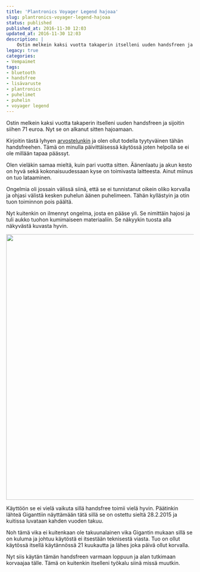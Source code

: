 ```yaml
---
title: 'Plantronics Voyager Legend hajoaa'
slug: plantronics-voyager-legend-hajoaa
status: published
published_at: 2016-11-30 12:03
updated_at: 2016-11-30 12:03
description: |
    Ostin melkein kaksi vuotta takaperin itselleni uuden handsfreen ja sijoitin siihen 71 euroa. Nyt se on alkanut sitten hajoamaan.
legacy: true
categories:
- Vempaimet
tags:
- bluetooth
- handsfree
- lisävaruste
- plantronics
- puhelimet
- puhelin
- voyager legend
---
```


<p>Ostin melkein kaksi vuotta takaperin itselleni uuden handsfreen ja sijoitin siihen 71 euroa. Nyt se on alkanut sitten hajoamaan.</p>
<p>Kirjoitin tästä lyhyen <a href="https://markokaartinen.net/plantronics-voyager-legend-bluetooth-handsfree/">arvostelunkin</a> ja olen ollut todella tyytyväinen tähän handsfreehen. Tämä on minulla päivittäisessä käytössä joten helpolla se ei ole millään tapaa päässyt.</p>
<p>Olen vieläkin samaa mieltä, kuin pari vuotta sitten. Äänenlaatu ja akun kesto on hyvä sekä kokonaisuudessaan kyse on toimivasta laitteesta. Ainut miinus on tuo lataaminen.</p>
<p>Ongelmia oli jossain välissä siinä, että se ei tunnistanut oikein oliko korvalla ja ohjasi välistä kesken puhelun äänen puhelimeen. Tähän kyllästyin ja otin tuon toiminnon pois päältä.</p>
<p>Nyt kuitenkin on ilmennyt ongelma, josta en pääse yli. Se nimittäin hajosi ja tuli aukko tuohon kumimaiseen materiaaliin. Se näkyykin tuosta alla näkyvästä kuvasta hyvin.</p>
<p><a href="https://cdn.markokaartinen.net/uploads/2016/11/2016-11-30-08.02.50-1.jpg"><img loading="lazy" decoding="async" class="alignnone size-medium wp-image-6594" src="https://cdn.markokaartinen.net/uploads/2016/11/2016-11-30-08.02.50-1-1000x714.jpg" alt="" width="1000" height="714" srcset="https://cdn.markokaartinen.net/uploads/2016/11/2016-11-30-08.02.50-1-1000x714.jpg 1000w, https://cdn.markokaartinen.net/uploads/2016/11/2016-11-30-08.02.50-1-600x429.jpg 600w, https://cdn.markokaartinen.net/uploads/2016/11/2016-11-30-08.02.50-1-1600x1143.jpg 1600w, https://cdn.markokaartinen.net/uploads/2016/11/2016-11-30-08.02.50-1-700x500.jpg 700w" sizes="(max-width: 1000px) 100vw, 1000px" /></a></p>
<p>Käyttöön se ei vielä vaikuta sillä handsfree toimii vielä hyvin. Päätinkin lähteä Giganttiin näyttämään tätä sillä se on ostettu sieltä 28.2.2015 ja kuitissa luvataan kahden vuoden takuu.</p>
<p>Noh tämä vika ei kuitenkaan ole takuunalainen vika Gigantin mukaan sillä se on kuluma ja johtuu käytöstä ei itsestään teknisestä viasta. Tuo on ollut käytössä itsellä käytännössä 21 kuukautta ja lähes joka päivä ollut korvalla.</p>
<p>Nyt siis käytän tämän handsfreen varmaan loppuun ja alan tutkimaan korvaajaa tälle. Tämä on kuitenkin itselleni työkalu siinä missä muutkin.</p>